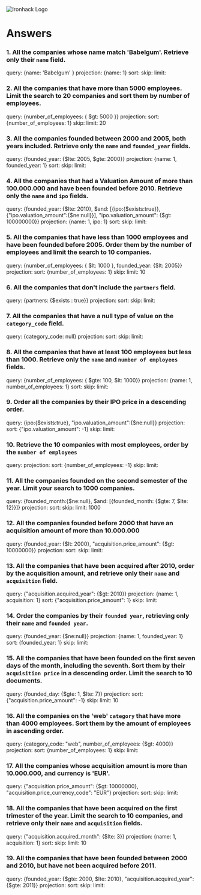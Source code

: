 ![Ironhack Logo](https://i.imgur.com/1QgrNNw.png)

# Answers

### 1. All the companies whose name match 'Babelgum'. Retrieve only their `name` field.

query: {name: 'Babelgum' }
projection: {name: 1}
sort: 
skip: 
limit:

### 2. All the companies that have more than 5000 employees. Limit the search to 20 companies and sort them by **number of employees**.

query: {number_of_employees: { $gt: 5000 }}
projection:
sort: {number_of_employees: 1}
skip: 
limit: 20

### 3. All the companies founded between 2000 and 2005, both years included. Retrieve only the `name` and `founded_year` fields.

query: {founded_year: {$lte: 2005, $gte: 2000}}
projection: {name: 1, founded_year: 1} 
sort: 
skip: 
limit:

### 4. All the companies that had a Valuation Amount of more than 100.000.000 and have been founded before 2010. Retrieve only the `name` and `ipo` fields.

query: {founded_year: {$lte: 2010}, $and: [{ipo:{$exists:true}}, {"ipo.valuation_amount":{$ne:null}}], "ipo.valuation_amount": {$gt: 100000000}}
projection: {name: 1, ipo: 1} 
sort: 
skip: 
limit:

### 5. All the companies that have less than 1000 employees and have been founded before 2005. Order them by the number of employees and limit the search to 10 companies.

query: {number_of_employees: { $lt: 1000 }, founded_year: {$lt: 2005}}
projection: 
sort: {number_of_employees: 1}
skip: 
limit: 10

### 6. All the companies that don't include the `partners` field.

query: {partners: {$exists : true}}
projection: 
sort: 
skip: 
limit:

### 7. All the companies that have a null type of value on the `category_code` field.

query: {category_code: null}
projection: 
sort: 
skip: 
limit:

### 8. All the companies that have at least 100 employees but less than 1000. Retrieve only the `name` and `number of employees` fields.

query: {number_of_employees: { $gte: 100, $lt:  1000}}
projection: {name: 1, number_of_employees: 1}
sort: 
skip: 
limit:

### 9. Order all the companies by their IPO price in a descending order.

query: {ipo:{$exists:true}, "ipo.valuation_amount":{$ne:null}}
projection: 
sort: {"ipo.valuation_amount": -1}
skip: 
limit:

### 10. Retrieve the 10 companies with most employees, order by the `number of employees`

query: 
projection: 
sort: {number_of_employees: -1}
skip: 
limit:

### 11. All the companies founded on the second semester of the year. Limit your search to 1000 companies.

query: {founded_month:{$ne:null}, $and: [{founded_month: {$gte: 7, $lte: 12}}]}
projection: 
sort: 
skip: 
limit: 1000

### 12. All the companies founded before 2000 that have an acquisition amount of more than 10.000.000

query: {founded_year: {$lt: 2000}, "acquisition.price_amount": {$gt: 10000000}}
projection: 
sort: 
skip: 
limit:


### 13. All the companies that have been acquired after 2010, order by the acquisition amount, and retrieve only their `name` and `acquisition` field.

query: {"acquisition.acquired_year": {$gt: 2010}}
projection: {name: 1, acquisition: 1}
sort: {"acquisition.price_amount": 1}
skip: 
limit:


### 14. Order the companies by their `founded year`, retrieving only their `name` and `founded year`.

query: {founded_year: {$ne:null}}
projection: {name: 1, founded_year: 1}
sort: {founded_year: 1}
skip: 
limit:


### 15. All the companies that have been founded on the first seven days of the month, including the seventh. Sort them by their `acquisition price` in a descending order. Limit the search to 10 documents.

query: {founded_day: {$gte: 1, $lte: 7}}
projection: 
sort: {"acquisition.price_amount": -1}
skip: 
limit: 10

### 16. All the companies on the 'web' `category` that have more than 4000 employees. Sort them by the amount of employees in ascending order.

query: {category_code: "web", number_of_employees: {$gt: 4000}} 
projection: 
sort: {number_of_employees: 1}
skip: 
limit:


### 17. All the companies whose acquisition amount is more than 10.000.000, and currency is 'EUR'.

query: {"acquisition.price_amount": {$gt: 10000000}, "acquisition.price_currency_code": "EUR"}
projection: 
sort: 
skip: 
limit:


### 18. All the companies that have been acquired on the first trimester of the year. Limit the search to 10 companies, and retrieve only their `name` and `acquisition` fields.

query: {"acquisition.acquired_month": {$lte: 3}}
projection: {name: 1, acquisition: 1}
sort: 
skip: 
limit: 10


### 19. All the companies that have been founded between 2000 and 2010, but have not been acquired before 2011.

query: {founded_year: {$gte: 2000, $lte: 2010}, "acquisition.acquired_year": {$gte: 2011}}
projection: 
sort: 
skip: 
limit:

